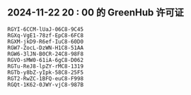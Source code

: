 ## 2024-11-22 20 : 00 的 GreenHub 许可证
```
RGYI-6CCM-lUaJ-06C8-9C45
RGXq-VgE1-78zf-EpC8-6FC8
RGXM-jkD9-R6ef-IuC8-60D0
RGW7-ZocL-DzWN-H1C8-51AA
RGW6-3lJN-B0CR-24C8-98F8
RGVO-sMW0-61iA-6gC8-D062
RGTu-ReJ8-lpZY-rMC8-1319
RGTb-y8bZ-yIpk-58C8-25F5
RGT2-RwZC-1BFQ-euC8-F998
RGQt-1K62-0JWY-vjC8-987B
```
